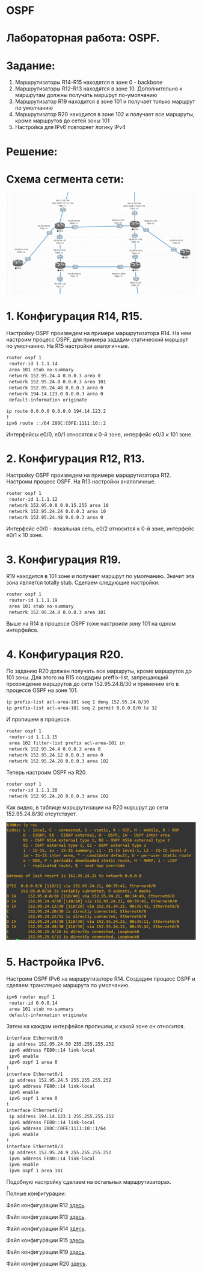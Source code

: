 # OSPF

# Лабораторная работа: OSPF.
# Задание:
1. Маршрутизаторы R14-R15 находятся в зоне 0 - backbone
2. Маршрутизаторы R12-R13 находятся в зоне 10. Дополнительно к маршрутам должны получать маршрут по-умолчанию
3. Маршрутизатор R19 находится в зоне 101 и получает только маршрут по умолчанию
4. Маршрутизатор R20 находится в зоне 102 и получает все маршруты, кроме маршрутов до сетей зоны 101
5. Настройка для IPv6 повторяет логику IPv4

# Решение:

# Схема сегмента сети:

![](https://github.com/dmitriyklimenkov/OSPF/blob/main/OSPF-%20%D1%81%D1%85%D0%B5%D0%BC%D0%B0.PNG)

# 1. Конфигурация R14, R15.
Настройку OSPF произведем на примере маршрутизатора R14. На нем настроим процесс OSPF, для примера зададим статический маршрут по умолчанию. На R15 настройки аналогичные.
```
router ospf 1
 router-id 1.1.1.14
 area 101 stub no-summary
 network 152.95.24.4 0.0.0.3 area 0
 network 152.95.24.8 0.0.0.3 area 101
 network 152.95.24.48 0.0.0.3 area 0
 network 194.14.123.0 0.0.0.3 area 0
 default-information originate
```
```
ip route 0.0.0.0 0.0.0.0 194.14.123.2
!
ipv6 route ::/64 200C:C0FE:1111:10::2
```
Интерфейсы e0/0, e0/1 относятся к 0-й зоне, интерфейс e0/3 к 101 зоне.

# 2. Конфигурация R12, R13.
Настройку OSPF произведем на примере маршрутизатора R12. Настроим процесс OSPF. На R13 настройки аналогичные.
```
router ospf 1
 router-id 1.1.1.12
 network 152.95.0.0 0.0.15.255 area 10
 network 152.95.24.24 0.0.0.3 area 10
 network 152.95.24.48 0.0.0.3 area 0
```
Интерфейс e0/0 - локальная сеть, e0/2 относится к 0-й зоне, интерфейс e0/1 к 10 зоне.

# 3. Конфигурация R19.

R19 находится в 101 зоне и получает маршрут по умолчанию. Значит эта зона является totally stub. Сделаем следующие настройки.
```
router ospf 1
 router-id 1.1.1.19
 area 101 stub no-summary
 network 152.95.24.8 0.0.0.3 area 101
```
Выше на R14 в процессе OSPF тоже настроили зону 101 на одном интерфейсе.

# 4. Конфигурация R20.
По заданию R20 должен получать все маршруты, кроме маршрутов до 101 зоны. Для этого на R15 создадим preffix-list, запрещающий прохождение маршрутов до сети 152.95.24.8/30 и применим его в процессе OSPF на зоне 101.
```
ip prefix-list acl-area-101 seq 1 deny 152.95.24.8/30
ip prefix-list acl-area-101 seq 2 permit 0.0.0.0/0 le 32
```
И пропишем в процессе.
```
router ospf 1
 router-id 1.1.1.15
 area 102 filter-list prefix acl-area-101 in
 network 152.95.24.4 0.0.0.3 area 0
 network 152.95.24.12 0.0.0.3 area 0
 network 152.95.24.20 0.0.0.3 area 102
```
Теперь настроим OSPF на R20.
```
router ospf 1
 router-id 1.1.1.20
 network 152.95.24.20 0.0.0.3 area 102
```
Как видно, в таблице маршрутизации на R20 маршрут до сети 152.95.24.8/30 отсутствует.

![](https://github.com/dmitriyklimenkov/OSPF/blob/main/OSPF%20R20.PNG)

# 5. Настройка IPv6.
Настроим OSPF IPv6 на маршрутизаторе R14.
Создадим процесс OSPF и сделаем трансляцию маршрута по умолчанию.
```
ipv6 router ospf 1
 router-id 0.0.0.14
 area 101 stub no-summary
 default-information originate
```
Затем на каждом интерфейсе пропишем, к какой зоне он относится.
```
interface Ethernet0/0
 ip address 152.95.24.50 255.255.255.252
 ipv6 address FE80::14 link-local
 ipv6 enable
 ipv6 ospf 1 area 0
!
interface Ethernet0/1
 ip address 152.95.24.5 255.255.255.252
 ipv6 address FE80::14 link-local
 ipv6 enable
 ipv6 ospf 1 area 0
!
interface Ethernet0/2
 ip address 194.14.123.1 255.255.255.252
 ipv6 address FE80::14 link-local
 ipv6 address 200C:C0FE:1111:10::1/64
 ipv6 enable
!
interface Ethernet0/3
 ip address 152.95.24.9 255.255.255.252
 ipv6 address FE80::14 link-local
 ipv6 enable
 ipv6 ospf 1 area 101
```
Подобную настройку сделаем на остальных маршрутизаторах.

Полные конфигурации:

Файл конфигурации R12 [здесь](https://github.com/dmitriyklimenkov/OSPF/blob/main/R12.txt).

Файл конфигурации R13 [здесь](https://github.com/dmitriyklimenkov/OSPF/blob/main/R13.txt).

Файл конфигурации R14 [здесь](https://github.com/dmitriyklimenkov/OSPF/blob/main/R14.txt).

Файл конфигурации R15 [здесь](https://github.com/dmitriyklimenkov/OSPF/blob/main/R15.txt).

Файл конфигурации R19 [здесь](https://github.com/dmitriyklimenkov/OSPF/blob/main/R19.txt).

Файл конфигурации R20 [здесь](https://github.com/dmitriyklimenkov/OSPF/blob/main/R20.txt).
